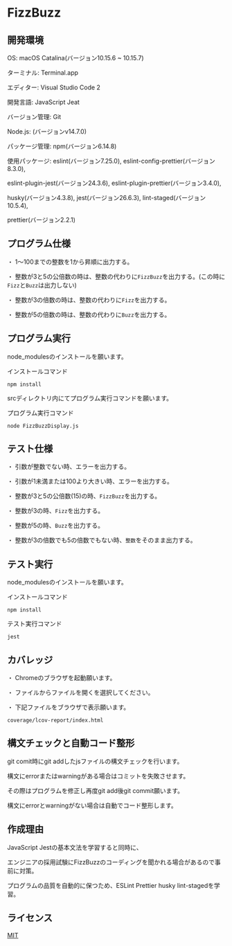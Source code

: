 # FizzBuzz

## 開発環境

OS: macOS Catalina(バージョン10.15.6 ~ 10.15.7)

ターミナル: Terminal.app

エディター: Visual Studio Code 2

開発言語: JavaScript Jeat

バージョン管理: Git

Node.js: (バージョンv14.7.0)

パッケージ管理: npm(バージョン6.14.8)

使用パッケージ: eslint(バージョン7.25.0), eslint-config-prettier(バージョン8.3.0), 

eslint-plugin-jest(バージョン24.3.6), eslint-plugin-prettier(バージョン3.4.0),

husky(バージョン4.3.8), jest(バージョン26.6.3), lint-staged(バージョン10.5.4),

prettier(バージョン2.2.1)

## プログラム仕様

・ 1〜100までの整数を1から昇順に出力する。

・ 整数が3と5の公倍数の時は、整数の代わりに`FizzBuzz`を出力する。(この時に`Fizz`と`Buzz`は出力しない)

・ 整数が3の倍数の時は、整数の代わりに`Fizz`を出力する。

・ 整数が5の倍数の時は、整数の代わりに`Buzz`を出力する。

## プログラム実行

node_modulesのインストールを願います。

インストールコマンド

```
npm install 
```

srcディレクトリ内にてプログラム実行コマンドを願います。

プログラム実行コマンド

```
node FizzBuzzDisplay.js
```

## テスト仕様

・ 引数が整数でない時、エラーを出力する。

・ 引数が1未満または100より大きい時、エラーを出力する。

・ 整数が3と5の公倍数(15)の時、`FizzBuzz`を出力する。

・ 整数が3の時、`Fizz`を出力する。

・ 整数が5の時、`Buzz`を出力する。

・ 整数が3の倍数でも5の倍数でもない時、`整数`をそのまま出力する。

## テスト実行
  
node_modulesのインストールを願います。

インストールコマンド

```
npm install 
```

テスト実行コマンド

```
jest
```

## カバレッジ

・ Chromeのブラウザを起動願います。

・ ファイルからファイルを開くを選択してください。

・ 下記ファイルをブラウザで表示願います。

```
coverage/lcov-report/index.html
```

## 構文チェックと自動コード整形
git comit時にgit addしたjsファイルの構文チェックを行います。

構文にerrorまたはwarningがある場合はコミットを失敗させます。

その際はプログラムを修正し再度git add後git commit願います。

構文にerrorとwarningがない場合は自動でコード整形します。

## 作成理由

JavaScript Jestの基本文法を学習すると同時に、

エンジニアの採用試験にFizzBuzzのコーディングを聞かれる場合があるので事前に対策。

プログラムの品質を自動的に保つため、ESLint Prettier husky lint-stagedを学習。

## ライセンス

[MIT](./LICENSE)






